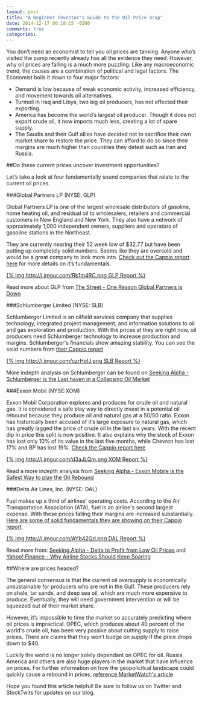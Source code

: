 ```yaml
---
layout: post
title: "A Beginner Investor's Guide to the Oil Price Drop"
date: 2014-12-17 00:18:15 -0500
comments: true
categories: 
---
```


You don’t need an economist to tell you oil prices are tanking. Anyone who’s visited the pump recently already has all the evidence they need. However, why oil prices are falling is a much more puzzling. Like any macroeconomic trend, the causes are a combination of political and legal factors. The Economist boils it down to four major factors:

* Demand is low because of weak economic activity, increased efficiency, and movement towards oil alternatives. 
* Turmoil in Iraq and Libya, two big oil producers, has not affected their exporting. 
* America has become the world’s largest oil producer. Though it does not export crude oil, it now imports much less, creating a lot of spare supply.
* The Saudis and their Gulf allies have decided not to sacrifice their own market share to restore the price. They can afford to do so since their margins are much higher than countries they detest such as Iran and Russia.

##Do these current prices uncover investment opportunities? 

Let’s take a look at four fundamentally sound companies that relate to the current oil prices.

###Global Partners LP (NYSE: GLP)
 
Global Partners LP is one of the largest wholesale distributors of gasoline, home heating oil, and residual oil to wholesalers, retailers and commercial customers in New England and New York. They also have a network of approximately 1,000 independent owners, suppliers and operators of gasoline stations in the Northeast. 

They are currently nearing their 52 week low of $32.77 but have been putting up completely solid numbers. Seems like they are oversold and would be a great company to look more into. [Check out the Cappio report here](http://www.capp.io/queries/new?query=GLP) for more details on it’s fundamentals.

[{% img http://i.imgur.com/Rk1m4RC.png GLP Report %}](http://www.capp.io/queries/new?query=GLP)

Read more about GLP from [The Street - One Reason Global Partners is Down](http://www.thestreet.com/story/12976330/1/one-reason-global-partners-glp-stock-is-down-today.html)

###Schlumberger Limited (NYSE: SLB)

Schlumberger Limited is an oilfield services company that supplies technology, integrated project management, and information solutions to oil and gas exploration and production. With the prices at they are right now, oil producers need Schlumberger technology to increase production and margins. Schlumberger's financials show amazing stability. You can see the solid numbers from [their Cappio report](http://www.capp.io/queries/new?query=SLB)

[{% img http://i.imgur.com/czrHolJ.png SLB Report %}](http://www.capp.io/queries/new?query=SLB)

More indepth analysis on Schlumberger can be found on [Seeking Alpha - Schlumberger is the Last haven in a Collapsing Oil Market](http://seekingalpha.com/article/2720905-schlumberger-is-the-last-haven-in-a-collapsing-oil-market)

###Exxon Mobil (NYSE:XOM)

Exxon Mobil Corporation explores and produces for crude oil and natural gas. It is considered a safe play way to directly invest in a potential oil rebound because they produce oil and natural gas at a 50/50 ratio. Exxon has historically been accused of it’s large exposure to natural gas, which has greatly lagged the price of crude oil in the last six years. With the recent dip in price this split is now positive. It also explains why the stock of Exxon has lost only 10% of its value in the last five months, while Chevron has lost 17% and BP has lost 19%. [Check the Cappio report here](http://www.capp.io/queries/new?query=xom)

[{% img http://i.imgur.com/d3aJLQm.png XOM Report %}](http://www.capp.io/queries/new?query=xom)

Read a more indepth analysis from [Seeking Alpha - Exxon Mobile is the Safest Way to play the Oil Rebound](http://seekingalpha.com/article/2749565-exxonmobil-the-safest-way-to-play-the-oil-rebound)

###Delta Air Lines, Inc. (NYSE: DAL)

Fuel makes up a third of airlines’ operating costs. According to the Air Transportation Association (ATA), fuel is an airline's second largest expense. With these prices falling their margins are increased substantially. [Here are some of solid fundamentals they are showing on their Cappio report](http://www.capp.io/queries/new?query=dal)

[{% img http://i.imgur.com/AYb42Qd.png DAL Report %}](http://www.capp.io/queries/new?query=dal)

Read more from: [Seeking Alpha - Delta to Profit from Low Oil Prices](http://seekingalpha.com/article/2661305-delta-air-lines-to-profit-from-low-oil-price) and [Yahoo! Finance - Why Airline Stocks Should Keep Soaring](http://finance.yahoo.com/blogs/talking-numbers/cleared-for-takeoff--why-airline-stocks-should-keep-soaring-204133931.html)

##Where are prices headed?

The general consensus is that the current oil oversupply is economically unsustainable for producers who are not in the Gulf. These producers rely on shale, tar sands, and deep sea oil, which are much more expensive to produce. Eventually, they will need government intervention or will be squeezed out of their market share. 

However, it’s impossible to time the market so accurately predicting where oil prices is impractical. OPEC, which produces about 40 percent of the world's crude oil, has been very passive about cutting supply to raise prices. There are claims that they won’t budge on supply if the price drops down to $40. 

Luckily the world is no longer solely dependant on OPEC for oil. Russia, America and others are also huge players in the market that have influence on prices. For further information on how the geopolicitcal landscape could quickly cause a rebound in prices, [reference MarketWatch's article](http://www.marketwatch.com/story/three-scenarios-that-result-in-a-rebound-for-oil-2014-12-15)

Hope you found this article helpful! Be sure to follow us on Twitter and StockTwits for updates on our blog.